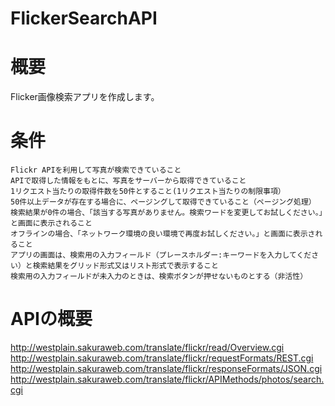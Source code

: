 # FlickerSearchAPI

# 概要 
Flicker画像検索アプリを作成します。

# 条件
    Flickr APIを利用して写真が検索できていること
    APIで取得した情報をもとに、写真をサーバーから取得できていること
    1リクエスト当たりの取得件数を50件とすること(1リクエスト当たりの制限事項）
    50件以上データが存在する場合に、ページングして取得できていること（ページング処理）
    検索結果が0件の場合、「該当する写真がありません。検索ワードを変更してお試しください。」と画面に表示されること
    オフラインの場合、「ネットワーク環境の良い環境で再度お試しください。」と画面に表示されること
    アプリの画面は、検索用の入力フィールド（プレースホルダー:キーワードを入力してください）と検索結果をグリッド形式又はリスト形式で表示すること
    検索用の入力フィールドが未入力のときは、検索ボタンが押せないものとする（非活性）
    
    
    
    
# APIの概要

http://westplain.sakuraweb.com/translate/flickr/read/Overview.cgi http://westplain.sakuraweb.com/translate/flickr/requestFormats/REST.cgi http://westplain.sakuraweb.com/translate/flickr/responseFormats/JSON.cgi http://westplain.sakuraweb.com/translate/flickr/APIMethods/photos/search.cgi
